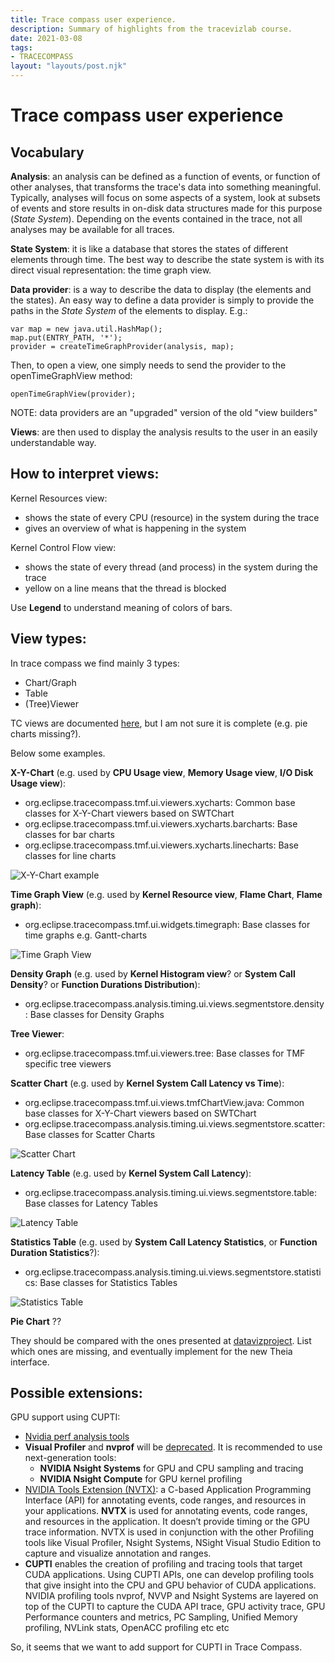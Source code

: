 ```yaml
---
title: Trace compass user experience.
description: Summary of highlights from the tracevizlab course.
date: 2021-03-08
tags:
- TRACECOMPASS
layout: "layouts/post.njk"
---
```


# Trace compass user experience

## Vocabulary

**Analysis**: an analysis can be defined as a function of events, or function of other analyses, that transforms the trace's data into something meaningful.
Typically, analyses will focus on some aspects of a system, look at subsets of events and store results in on-disk data structures made for this purpose (*State System*).
Depending on the events contained in the trace, not all analyses may be available for all traces.

**State System**: it is like a database that stores the states of different elements through time.
The best way to describe the state system is with its direct visual representation: the time graph view.

**Data provider**: is a way to describe the data to display (the elements and the states).
An easy way to define a data provider is simply to provide the paths in the *State System* of the elements to display. E.g.:
```
var map = new java.util.HashMap();
map.put(ENTRY_PATH, '*');
provider = createTimeGraphProvider(analysis, map);
```

Then, to open a view, one simply needs to send the provider to the openTimeGraphView method:
```
openTimeGraphView(provider);
```
NOTE: data providers are an "upgraded" version of the old "view builders"

**Views**: are then used to display the analysis results to the user in an easily understandable way.

## How to interpret views:

Kernel Resources view:
- shows the state of every CPU (resource) in the system during the trace
- gives an overview of what is happening in the system

Kernel Control Flow view:
- shows the state of every thread (and process) in the system during the trace
- yellow on a line means that the thread is blocked

Use **Legend** to understand meaning of colors of bars.

## View types:

In trace compass we find mainly 3 types:
- Chart/Graph
- Table
- (Tree)Viewer

TC views are documented [here](http://archive.eclipse.org/tracecompass/doc/org.eclipse.tracecompass.doc.dev/View-Tutorial.html#TMF_Built-in_Views_and_Viewers), but I am not sure it is complete (e.g. pie charts missing?).

Below some examples.

**X-Y-Chart** (e.g. used by **CPU Usage view**, **Memory Usage view**, **I/O Disk Usage view**):
- org.eclipse.tracecompass.tmf.ui.viewers.xycharts: Common base classes for X-Y-Chart viewers based on SWTChart
- org.eclipse.tracecompass.tmf.ui.viewers.xycharts.barcharts: Base classes for bar charts
- org.eclipse.tracecompass.tmf.ui.viewers.xycharts.linecharts: Base classes for line charts

![X-Y-Chart example](https://github.com/tuxology/tracevizlab/blob/master/labs/101-analyze-system-trace-in-tracecompass/screenshots/traceCompassCpuUsage.png)

**Time Graph View** (e.g. used by **Kernel Resource view**, **Flame Chart**, **Flame graph**):
- org.eclipse.tracecompass.tmf.ui.widgets.timegraph: Base classes for time graphs e.g. Gantt-charts

![Time Graph View](https://github.com/tuxology/tracevizlab/blob/master/labs/101-analyze-system-trace-in-tracecompass/screenshots/fullTimeScale.png)

**Density Graph** (e.g. used by **Kernel Histogram view**? or **System Call Density**? or **Function Durations Distribution**):
- org.eclipse.tracecompass.analysis.timing.ui.views.segmentstore.density: Base classes for Density Graphs

**Tree Viewer**:
- org.eclipse.tracecompass.tmf.ui.viewers.tree: Base classes for TMF specific tree viewers

**Scatter Chart** (e.g. used by **Kernel System Call Latency vs Time**):
- org.eclipse.tracecompass.tmf.ui.views.tmfChartView.java: Common base classes for X-Y-Chart viewers based on SWTChart
- org.eclipse.tracecompass.analysis.timing.ui.views.segmentstore.scatter: Base classes for Scatter Charts

![Scatter Chart](https://github.com/tuxology/tracevizlab/blob/master/labs/101-analyze-system-trace-in-tracecompass/screenshots/traceCompassLatencyViews.png)

**Latency Table** (e.g. used by **Kernel System Call Latency**):
- org.eclipse.tracecompass.analysis.timing.ui.views.segmentstore.table: Base classes for Latency Tables

![Latency Table](https://github.com/tuxology/tracevizlab/blob/master/labs/101-analyze-system-trace-in-tracecompass/screenshots/traceCompassLatencyViews.png)

**Statistics Table** (e.g. used by **System Call Latency Statistics**, or **Function Duration Statistics**?):
- org.eclipse.tracecompass.analysis.timing.ui.views.segmentstore.statistics: Base classes for Statistics Tables

![Statistics Table](https://github.com/tuxology/tracevizlab/blob/master/labs/101-analyze-system-trace-in-tracecompass/screenshots/traceCompassLatencyViews.png)

**Pie Chart** ??

They should be compared with the ones presented at [datavizproject](https://datavizproject.com/). List which ones are missing, and eventually implement
for the new Theia interface.

## Possible extensions:

GPU support using CUPTI:
- [Nvidia perf analysis tools](https://developer.nvidia.com/performance-analysis-tools)
- **Visual Profiler** and **nvprof** will be [deprecated](https://docs.nvidia.com/cuda/profiler-users-guide/index.html#migrating-to-nsight-tools).
  It is recommended to use next-generation tools:
  - **NVIDIA Nsight Systems** for GPU and CPU sampling and tracing
  - **NVIDIA Nsight Compute** for GPU kernel profiling
- [NVIDIA Tools Extension (NVTX)](https://docs.nvidia.com/gameworks/index.html#gameworkslibrary/nvtx/nvidia_tools_extension_library_nvtx.htm):
  a C-based Application Programming Interface (API) for annotating events, code ranges, and resources in your applications.
  **NVTX** is used for annotating events, code ranges, and resources in the application. It doesn’t provide timing or the GPU trace information. NVTX is used in conjunction with the other Profiling tools like Visual Profiler, Nsight Systems, NSight Visual Studio Edition to capture and visualize annotation and ranges.
- **CUPTI** enables the creation of profiling and tracing tools that target CUDA applications.
  Using CUPTI APIs, one can develop profiling tools that give insight into the CPU and GPU behavior of CUDA applications.
  NVIDIA profiling tools nvprof, NVVP and Nsight Systems are layered on top of the CUPTI to capture the CUDA API trace, GPU activity trace, GPU Performance counters and metrics, PC Sampling, Unified Memory profiling, NVLink stats, OpenACC profiling etc etc

So, it seems that we want to add support for CUPTI in Trace Compass.